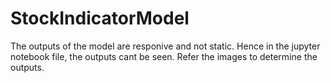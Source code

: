 # StockIndicatorModel
The outputs of the model are responive and not static. Hence in the jupyter notebook file, the outputs cant be seen. Refer the images to determine the outputs.

